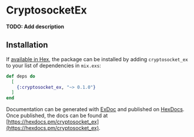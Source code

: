 # CryptosocketEx

**TODO: Add description**

## Installation

If [available in Hex](https://hex.pm/docs/publish), the package can be installed
by adding `cryptosocket_ex` to your list of dependencies in `mix.exs`:

```elixir
def deps do
  [
    {:cryptosocket_ex, "~> 0.1.0"}
  ]
end
```

Documentation can be generated with [ExDoc](https://github.com/elixir-lang/ex_doc)
and published on [HexDocs](https://hexdocs.pm). Once published, the docs can
be found at [https://hexdocs.pm/cryptosocket_ex](https://hexdocs.pm/cryptosocket_ex).

